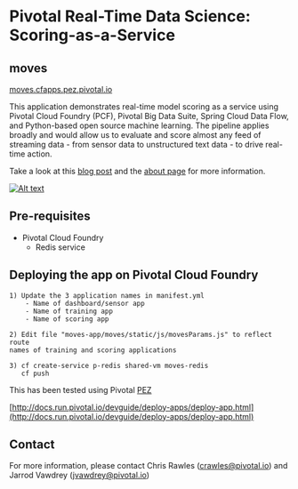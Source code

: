 # Pivotal Real-Time Data Science: Scoring-as-a-Service
## moves

[moves.cfapps.pez.pivotal.io](https://moves.cfapps.pez.pivotal.io)

This application demonstrates real-time model scoring as a service using Pivotal Cloud Foundry (PCF), Pivotal Big Data Suite, Spring Cloud Data Flow, and Python-based open source machine learning. The pipeline applies broadly and would allow us to evaluate and score almost any feed of streaming data - from sensor data to unstructured text data - to drive real-time action.

Take a look at this [blog post](https://blog.pivotal.io/data-science-pivotal/products/scoring-as-a-service-to-operationalize-algorithms-for-real-time) and the [about page](https://moves.cfapps.pez.pivotal.io/about) for more information.

[![Alt text](https://img.youtube.com/vi/j6yiVhm9bhs/0.jpg)](https://www.youtube.com/watch?v=j6yiVhm9bhs)

## Pre-requisites

* Pivotal Cloud Foundry
    * Redis service

## Deploying the app on Pivotal Cloud Foundry

    1) Update the 3 application names in manifest.yml
        - Name of dashboard/sensor app
        - Name of training app
        - Name of scoring app

    2) Edit file "moves-app/moves/static/js/movesParams.js" to reflect route 
    names of training and scoring applications

    3) cf create-service p-redis shared-vm moves-redis
       cf push

This has been tested using Pivotal [PEZ](https://apps.run.pez.pivotal.io/)

[http://docs.run.pivotal.io/devguide/deploy-apps/deploy-app.html](http://docs.run.pivotal.io/devguide/deploy-apps/deploy-app.html)
    
## Contact

For more information, please contact Chris Rawles (crawles@pivotal.io) and Jarrod Vawdrey (jvawdrey@pivotal.io)
